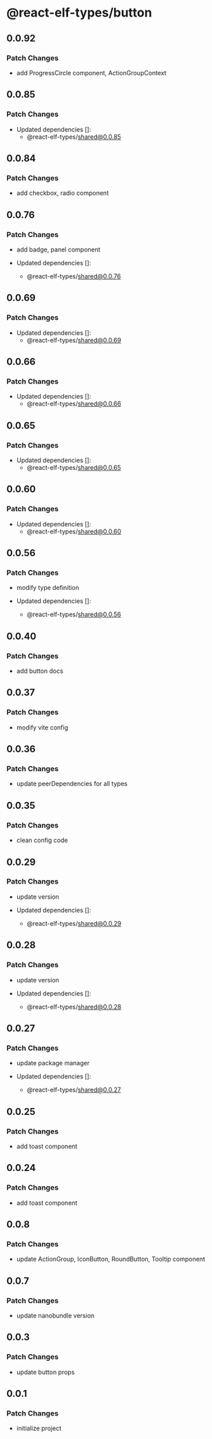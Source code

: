 # @react-elf-types/button

## 0.0.92

### Patch Changes

- add ProgressCircle component, ActionGroupContext

## 0.0.85

### Patch Changes

- Updated dependencies []:
  - @react-elf-types/shared@0.0.85

## 0.0.84

### Patch Changes

- add checkbox, radio component

## 0.0.76

### Patch Changes

- add badge, panel component

- Updated dependencies []:
  - @react-elf-types/shared@0.0.76

## 0.0.69

### Patch Changes

- Updated dependencies []:
  - @react-elf-types/shared@0.0.69

## 0.0.66

### Patch Changes

- Updated dependencies []:
  - @react-elf-types/shared@0.0.66

## 0.0.65

### Patch Changes

- Updated dependencies []:
  - @react-elf-types/shared@0.0.65

## 0.0.60

### Patch Changes

- Updated dependencies []:
  - @react-elf-types/shared@0.0.60

## 0.0.56

### Patch Changes

- modify type definition

- Updated dependencies []:
  - @react-elf-types/shared@0.0.56

## 0.0.40

### Patch Changes

- add button docs

## 0.0.37

### Patch Changes

- modify vite config

## 0.0.36

### Patch Changes

- update peerDependencies for all types

## 0.0.35

### Patch Changes

- clean config code

## 0.0.29

### Patch Changes

- update version

- Updated dependencies []:
  - @react-elf-types/shared@0.0.29

## 0.0.28

### Patch Changes

- update version

- Updated dependencies []:
  - @react-elf-types/shared@0.0.28

## 0.0.27

### Patch Changes

- update package manager

- Updated dependencies []:
  - @react-elf-types/shared@0.0.27

## 0.0.25

### Patch Changes

- add toast component

## 0.0.24

### Patch Changes

- add toast component

## 0.0.8

### Patch Changes

- update ActionGroup, IconButton, RoundButton, Tooltip component

## 0.0.7

### Patch Changes

- update nanobundle version

## 0.0.3

### Patch Changes

- update button props

## 0.0.1

### Patch Changes

- initialize project
